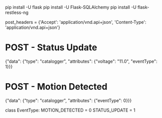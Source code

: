pip install -U flask
pip install -U Flask-SQLAlchemy
pip install -U flask-restless-ng

post_headers = {'Accept': 'application/vnd.api+json',
                'Content-Type': 'application/vnd.api+json'}

# POST - Status Update 
{"data": {"type": "catalogger", "attributes": {"voltage": "11.0", "eventType": 1}}}

# POST - Motion Detected
{"data": {"type": "catalogger", "attributes": {"eventType": 0}}}

class EventType:
    MOTION_DETECTED = 0
    STATUS_UPDATE = 1